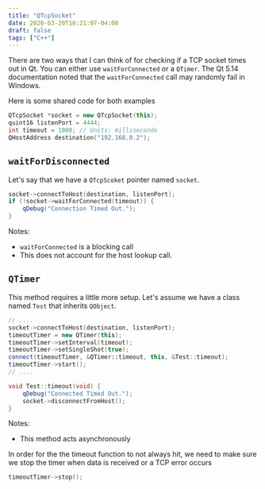 ```yaml
---
title: "QTcpSocket"
date: 2020-03-20T16:21:07-04:00
draft: false
tags: ["C++"]
---
```


There are two ways that I can think of for checking if a TCP socket times out in Qt. You can either use `waitForConnected` or a `QTimer`.  The Qt 5.14 documentation noted that the `waitForConnected` call may randomly fail in Windows.

Here is some shared code for both examples

```c++
QTcpSocket *socket = new QTcpSocket(this);
quint16 listenPort = 4444;
int timeout = 1000; // Units: milliseconds
QHostAddress destination("192.168.0.2");
```



## `waitForDisconnected`

Let's say that we have a `QTcpScoket` pointer named `socket`. 

```c++
socket->connectToHost(destination, listenPort);
if (!socket->waitForConnected(timeout)) {
    qDebug("Connection Timed Out.");
}
```

Notes:

- `waitForConnected` is a blocking call
- This does not account for the host lookup call.

## `QTimer`

This method requires a little more setup. Let's assume we have a class named `Test` that inherits `QObject`.

```c++
// ....
socket->connectToHost(destination, listenPort);
timeoutTimer = new QTimer(this);
timeoutTimer->setInterval(timeout);
timeoutTimer->setSingleShot(true);
connect(timeoutTimer, &QTimer::timeout, this, &Test::timeout);
timeoutTimer->start();
// ....

void Test::timeout(void) {
    qDebug("Connected Timed Out.");
    socket->disconnectFromHost();
}
```

Notes:

- This method acts asynchronously

In order for the the timeout function to not always hit, we need to make sure we stop the timer when data is received or a TCP error occurs

```c++
timeoutTimer->stop();
```

